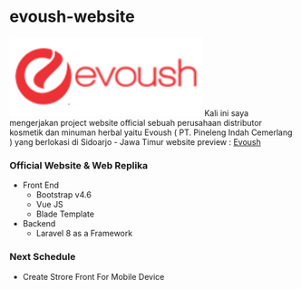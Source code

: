 # evoush-website
<img src="https://raw.githubusercontent.com/codesyariah122/bahan-evoush/4d2ea5ca618f3dd8c1bd3be7e9f172d3664ba67e/images/logo/evoush_logo_header.svg"/>
Kali ini saya mengerjakan project website official sebuah perusahaan distributor kosmetik dan minuman herbal yaitu Evoush ( PT. Pineleng Indah Cemerlang ) yang berlokasi di Sidoarjo - Jawa Timur  
website preview : <a href="https://evoush.com">Evoush</a>  

### Official Website & Web Replika
* Front End
	- Bootstrap v4.6
	- Vue JS
	- Blade Template
* Backend 
	- Laravel 8 as a Framework


### Next Schedule
* Create Strore Front For Mobile Device

